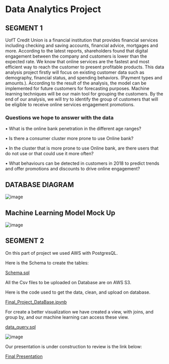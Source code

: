 # Data Analytics Project

## SEGMENT 1

UofT Credit Union is a financial institution that provides financial services including checking and saving accounts, financial advice, mortgages and more. 
According to the latest reports, shareholders found that digital engagement between the company and customers is lower than the expected rate. We know that online services are the fastest and most efficient way to reach the customer to present profitable products. 
This data analysis project firstly will focus on existing customer data such as demography, financial status, and spending behaviors. (Payment types and amounts.). According to the result of the analysis, the model can be implemented for future customers for forecasting purposes.
Machine learning techniques will be our main tool for grouping the customers.  By the end of our analysis, we will try to identify the group of customers that will be eligible to receive online services engagement promotions.

### Questions we hope to answer with the data

•	What is the online bank penetration in the different age ranges?

•	Is there a consumer cluster more prone to use Online bank?

•	In the cluster that is more prone to use Online bank, are there users that do not use or that could use it more often?

•	What behaviours can be detected in customers in 2018 to predict trends and offer promotions and discounts to drive online engagement?


## DATABASE DIAGRAM
![image](https://user-images.githubusercontent.com/98247252/179640884-f3b1d072-fe4a-4ef9-b79a-b349274447b1.png)


## Machine Learning Model Mock Up
![image](https://user-images.githubusercontent.com/98247252/179640801-8f12bc81-55e8-438e-94af-74cabd815250.png)


## SEGMENT 2

On this part of project we used AWS with PostgresQL.

Here is the Schema to create the tables:

[Schema.sql](https://github.com/mustafaikizler/Data_Analytics_Project/blob/5cdfc3c21453d4cee6e7fbec4d151eeb3a630c9e/Schema.sql)

All the Csv files to be uploaded on Database are on AWS S3.

Here is the code used to get the data, clean, and upload on database.

[Final_Project_DataBase.ipynb](https://github.com/mustafaikizler/Data_Analytics_Project/blob/5cdfc3c21453d4cee6e7fbec4d151eeb3a630c9e/Final_Project_DataBase.ipynb)

For create a better visualization we have created a view, with joins, and group by, and our machine learning can access these view.

[data_query.sql](https://github.com/mustafaikizler/Data_Analytics_Project/blob/5cdfc3c21453d4cee6e7fbec4d151eeb3a630c9e/data_query.sql)

![image](https://user-images.githubusercontent.com/100812079/180897393-8b272e1f-ddee-4a17-9f59-9b64f556063b.png)





Our presentation is under construction to review is the link below:

[Final Presentation](https://docs.google.com/presentation/d/1hfBPAcR9mq71toewjbxO7A2JB9-PezxA5cw8_8-KOGA/edit?usp=sharing)

